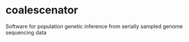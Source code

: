 # coalescenator
Software for population genetic inference from serially sampled genome sequencing data
